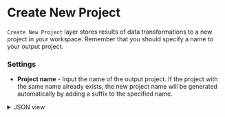 # Create New Project

`Create New Project` layer stores results of data transformations to a new project in your workspace. Remember that you should specify a name to your output project.

### Settings

- **Project name** - Input the name of the output project. If the project with the same name already exists, the new project name will be generated automatically by adding a suffix to the specified name.

<details>
  <summary>JSON view</summary>

```json
{
  "action": "supervisely",
  "src": ["$images_project_1"],
  "dst": "result project",
  "settings": {"project_name": ""}
}
```

</details>

